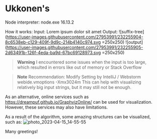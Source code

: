 # Ukkonen's
Node interpreter: node.exe 16.13.2

How it works:
Input: Lorem ipsum dolor sit amet
Output:
![suffix-tree](https://user-images.githubusercontent.com/27953991/232255904-8c6538eb-c129-409f-9d9c-214b4140c974.svg =250x250)
![output](https://user-images.githubusercontent.com/27953991/232255905-2d63491b-126f-4eda-ba9d-67bc69128973.svg =250x250)


> **Warning**
> I encountered some issues when the input is too large, which resulted in errors like out of memory or Stack Overflow

> **Note**
> Recommendation:
Modify Setting by IntelliJ / Webstorm
webide.vmoptions
-Xmx3024m
This can help with visualizing relatively big input strings, but it may still not be enough.


As an alternative, online services such as https://dreampuf.github.io/GraphvizOnline/ can be used for visualization. 
However, these services may also have limitations.

As a result of the algorithm, some amazing structures can be visualized, such as:
![photo_2023-04-15_14-55-55](https://user-images.githubusercontent.com/27953991/232255910-fc83edd3-f132-4527-b937-b055c00e774e.jpg)

Many greetings!
